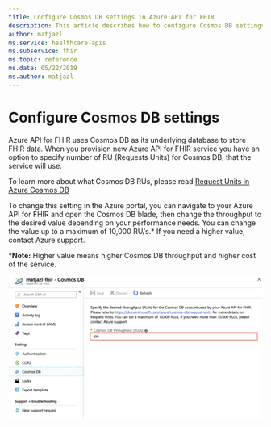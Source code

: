 ```yaml
---
title: Configure Cosmos DB settings in Azure API for FHIR
description: This article describes how to configure Cosmos DB settings in Azure API for FHIR
author: matjazl
ms.service: healthcare-apis
ms.subservice: fhir
ms.topic: reference 
ms.date: 05/22/2019
ms.author: matjazl
---
```

# Configure Cosmos DB settings 

Azure API for FHIR uses Cosmos DB as its underlying database to store FHIR data. When you provision new Azure API for FHIR service you have an option to specify number of RU (Requests Units) for Cosmos DB, that the service will use.

To learn more about what Cosmos DB RUs, please read [Request Units in Azure Cosmos DB](https://docs.microsoft.com/azure/cosmos-db/request-units)

To change this setting in the Azure portal, you can navigate to your Azure API for FHIR and open the Cosmos DB blade, then change the throughput to the desired value depending on your performance needs. You can change the value up to a maximum of 10,000 RU/s.* If you need a higher value, contact Azure support.

***Note:** Higher value means higher Cosmos DB throughput and higher cost of the service.

![](media/cosmosdb/cosmosdb-config.png)
